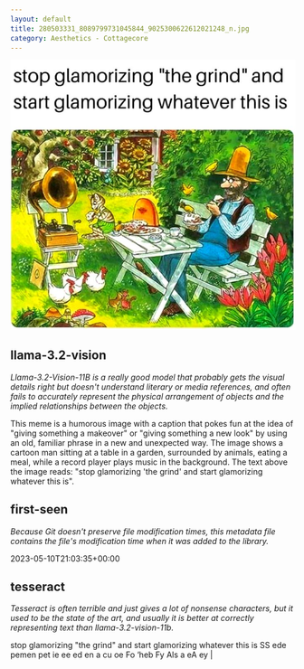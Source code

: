 ```yaml
---
layout: default
title: 280503331_8089799731045844_9025300622612021248_n.jpg
category: Aesthetics - Cottagecore
---
```


<div markdown="0"><a href="280503331_8089799731045844_9025300622612021248_n.jpg"><img class="photo" src="280503331_8089799731045844_9025300622612021248_n.jpg" /></a>

<h2>llama-3.2-vision</h2>
<p><i>Llama-3.2-Vision-11B is a really good model that probably gets the visual details right but doesn't understand literary or media references, and often fails to accurately represent the physical arrangement of objects and the implied relationships between the objects.</i></p>
<p>This meme is a humorous image with a caption that pokes fun at the idea of &quot;giving something a makeover&quot; or &quot;giving something a new look&quot; by using an old, familiar phrase in a new and unexpected way. The image shows a cartoon man sitting at a table in a garden, surrounded by animals, eating a meal, while a record player plays music in the background. The text above the image reads: &quot;stop glamorizing &#x27;the grind&#x27; and start glamorizing whatever this is&quot;.</p>

<h2>first-seen</h2>
<p><i>Because Git doesn't preserve file modification times, this metadata file contains the file's modification time when it was added to the library.</i></p>
<p>2023-05-10T21:03:35+00:00</p>

<h2>tesseract</h2>
<p><i>Tesseract is often terrible and just gives a lot of nonsense characters, but it used to be the state of the art, and usually it is better at correctly representing text than llama-3.2-vision-11b.</i></p>
<p>stop glamorizing &quot;the grind&quot; and  start glamorizing whatever this is SS ede pemen pet ie  ee ed  en a cu oe Fo ‘heb Fy Als a eA ey |</p>

</div>

